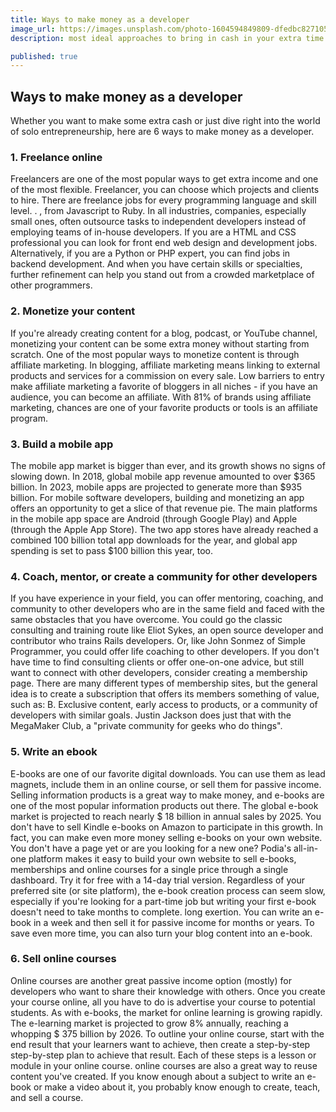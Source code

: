 ```yaml
---
title: Ways to make money as a developer
image_url: https://images.unsplash.com/photo-1604594849809-dfedbc827105?ixlib=rb-1.2.1&ixid=MnwxMjA3fDB8MHxzZWFyY2h8Mnx8bWFrZSUyMG1vbmV5fGVufDB8fDB8fA%3D%3D&auto=format&fit=crop&w=500&q=60
description: most ideal approaches to bring in cash in your extra time while learning to code

published: true
---
```


## Ways to make money as a developer

Whether you want to make some extra cash or just dive right into the world of solo entrepreneurship, here are 6 ways to make money as a developer.

### 1. Freelance online

Freelancers are one of the most popular ways to get extra income and one of the most flexible. Freelancer, you can choose which projects and clients to hire. There are freelance jobs for every programming language and skill level. . , from Javascript to Ruby. In all industries, companies, especially small ones, often outsource tasks to independent developers instead of employing teams of in-house developers. If you are a HTML and CSS professional you can look for front end web design and development jobs. Alternatively, if you are a Python or PHP expert, you can find jobs in backend development. And when you have certain skills or specialties, further refinement can help you stand out from a crowded marketplace of other programmers.

### 2. Monetize your content

If you're already creating content for a blog, podcast, or YouTube channel, monetizing your content can be some extra money without starting from scratch. One of the most popular ways to monetize content is through affiliate marketing. In blogging, affiliate marketing means linking to external products and services for a commission on every sale. Low barriers to entry make affiliate marketing a favorite of bloggers in all niches - if you have an audience, you can become an affiliate. With 81% of brands using affiliate marketing, chances are one of your favorite products or tools is an affiliate program.

### 3. Build a mobile app

The mobile app market is bigger than ever, and its growth shows no signs of slowing down.
In 2018, global mobile app revenue amounted to over $365 billion. In 2023, mobile apps are projected to generate more than $935 billion.
For mobile software developers, building and monetizing an app offers an opportunity to get a slice of that revenue pie.
The main platforms in the mobile app space are Android (through Google Play) and Apple (through the Apple App Store).
The two app stores have already reached a combined 100 billion total app downloads for the year, and global app spending is set to pass $100 billion this year, too.

### 4. Coach, mentor, or create a community for other developers

If you have experience in your field, you can offer mentoring, coaching, and community to other developers who are in the same field and faced with the same obstacles that you have overcome. You could go the classic consulting and training route like Eliot Sykes, an open source developer and contributor who trains Rails developers. Or, like John Sonmez of Simple Programmer, you could offer life coaching to other developers.
If you don't have time to find consulting clients or offer one-on-one advice, but still want to connect with other developers, consider creating a membership page. There are many different types of membership sites, but the general idea is to create a subscription that offers its members something of value, such as: B. Exclusive content, early access to products, or a community of developers with similar goals. Justin Jackson does just that with the MegaMaker Club, a "private community for geeks who do things".

### 5. Write an ebook

E-books are one of our favorite digital downloads. You can use them as lead magnets, include them in an online course, or sell them for passive income. Selling information products is a great way to make money, and e-books are one of the most popular information products out there. The global e-book market is projected to reach nearly $ 18 billion in annual sales by 2025. You don't have to sell Kindle e-books on Amazon to participate in this growth. In fact, you can make even more money selling e-books on your own website. You don't have a page yet or are you looking for a new one? Podia's all-in-one platform makes it easy to build your own website to sell e-books, memberships and online courses for a single price through a single dashboard. Try it for free with a 14-day trial version. Regardless of your preferred site (or site platform), the e-book creation process can seem slow, especially if you're looking for a part-time job but writing your first e-book doesn't need to take months to complete. long exertion. You can write an e-book in a week and then sell it for passive income for months or years. To save even more time, you can also turn your blog content into an e-book.

### 6. Sell online courses

Online courses are another great passive income option (mostly) for developers who want to share their knowledge with others. Once you create your course online, all you have to do is advertise your course to potential students. As with e-books, the market for online learning is growing rapidly. The e-learning market is projected to grow 8% annually, reaching a whopping $ 375 billion by 2026. To outline your online course, start with the end result that your learners want to achieve, then create a step-by-step step-by-step plan to achieve that result. Each of these steps is a lesson or module in your online course. online courses are also a great way to reuse content you've created. If you know enough about a subject to write an e-book or make a video about it, you probably know enough to create, teach, and sell a course.
